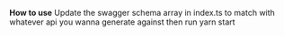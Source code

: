 **How to use**
Update the swagger schema array in index.ts to match with whatever api you wanna generate against then run yarn start
